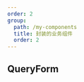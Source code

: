 ```yaml
---
order: 2
group:
  path: /my-components
  title: 封装的业务组件
  order: 2
---
```


## QueryForm

<code src="./index.tsx" title='QueryForm' desc='查询表单'></code>

<API src="./components/index.tsx" ></API>
